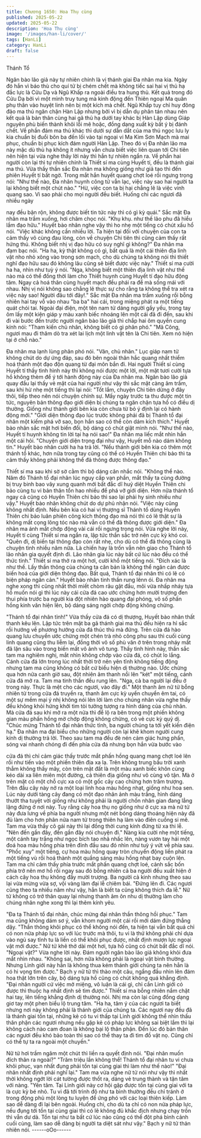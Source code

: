 ```yaml
---
title: Chương 1650: Hoa Thụ cùng
published: 2025-05-22
updated: 2025-05-22
description: 'Hoa Thụ cùng'
image: '/images/han-li/cover/'
tags: [HanLi]
category: HanLi
draft: false
---
```


Thánh Tổ

Ngân bào lão giả này tự nhiên chính là vị thánh giai Đa nhãn ma
kia. Ngày đó hắn vì báo thù cho quí tử bị chém chết mà không
tiếc sai hai vị thủ hạ đắc lực là Cửu Dạ và Ngũ Khấp ra ngoài điều
tra hung thủ. Kết quả trong đó Cửu Dạ bởi vì một mình truy tung
mà kinh động đến Thiên ngoại Ma quân phụ thân vào huyệt linh
nên bị một kích mà chết.
Ngũ Khấp tuy chỉ huy đông đảo ma thú ngăn chặn Hàn Lập
nhưng bởi vì bị dẫn dụ phân tán nhau nên kết quả là bản thân
cùng hai gã thủ hạ dưới tay khác bị Hàn Lập dùng Giáp nguyên
phù biến thành khôi lỗi mê hoặc, đồng dạng xuất kỳ bất ý bị đánh
chết.
Về phần đám ma thú khác thì dưới sự dẫn dắt của ma thú ngọc
lưu ly kia chuẩn bị đuổi bôn ba đến lối vào tại ngoại vi Ma Kim
Sơn Mạch mà mai phục, chuẩn bị phục kích đám người Hàn Lập.
Theo đó vị Đa nhãn lão ma này mặc dù thủ hạ không ít nhưng
vẫn chưa biết việc liên quan tới Chi tiên nên hiện tại vừa nghe
thấy lời này thì hắn tự nhiên ngẩn ra. Về phần hai người còn lại
thì tự nhiên chính là Thiết sí ma cùng Huyết tí, đều là thánh giai
ma thú.
Vừa thấy thần sắc Đa nhãn ma không giống như giả tạo thì đến
phiên Huyết tí bất ngờ. Trong mắt hắn huyết quang chợt loé rồi
ngưng trọng nói:
"Như thế nào, Đa nhãn huynh công tử vẫn lạc, việc này sao hai
người ta lại không biết một chút nào."
"Hừ, việc con ta bị hại chẳng lẽ là việc vinh quang sao. Vì sao
phải cho mọi người đều biết. Huống chi các ngươi đã nhiều ngày

nay đều bận rộn, không được biết tin tức này thì có gì kỳ quái."
Sắc mặt Đa nhãn ma trầm xuống, hơi châm chọc nói.
"Khụ khụ. như thế lão phu đã hiểu lầm đạo hữu."
Huyết bào nhân nghe vậy thì ho nhẹ một tiếng có chút xấu hổ nói.
"Việc khác không cần nhiều lời. Ta hiện tại đối với chuyện của con
ta cảm thấy vô cùng đau lòng, còn về chuyện Chi tiên thì cũng
cảm thấy rất hứng thú. Không biết nhị vị đạo hữu có suy nghĩ gì
không?"
Đa nhãn ma đạm bạc nói.
"Ha ha, kỳ thật không có gì, bất quá là một cái thiên địa linh vật
nho nhỏ xông vào trong sơn mạch, cho dù chúng ta không nói thì
thiết nghĩ đạo hữu sau đó không lâu cũng sẽ biết được việc này."
Thiết sí ma cười ha ha, nhìn như tuỳ ý nói.
"Nga, không biết một thiên địa linh vật như thế nào mà có thể
đồng thời làm cho Thiết huynh cùng Huyết tí đạo hữu động tâm.
Ngay cả hoá thân cùng huyết mạch đều phái ra để mà sống mái
với nhau. Nhị vị nói không sao chẳng lẽ thực sự cho rằng ta
không thể tra xét ra việc này sao! Người đâu tới đây!."
Sắc mặt Đa nhãn ma trầm xuống rồi bỗng nhiên hai tay vỗ vào
nhau "ba ba" hai cái, trong miệng phát ra một tiếng quát chói tai.
Ngoài đại điện, một tên nam tử dáng người gầy yếu, trong tay ôm
lấy một kiện giáp y màu xanh biếc nhoáng lên một cái đã đi đến,
sau khi đi vài bước đến trước người ngân bào lão giả thì chắp hai
ôm quyền cung kính nói:
"Tham kiến chủ nhân, không biết có gì phân phó."
"Mã Công, ngươi mau đi thăm dò tra xét lai lịch một linh vật tên là
Chi tiên. Xem nó hiện tại ở chỗ nào."

Đa nhãn ma lạnh lùng phân phó nói.
"Vân, chủ nhân."
Lục giáp nam tử không chút do dự ứng đáp, sau đó bên ngoài
thân hắc quang nhất thiểm hoá thành một đạo độn quang từ đại
môn bắn đi.
Hai người Thiết sí cùng Huyết tí thấy tình hình này thì không nói
được một lời, một mặt tươi cười tựa hồ không thèm để ý tới hành
động này của Đa nhãn ma.
Ngân bào lão giả quay đầu lại thấy vẻ mặt của hai người như vậy
thì sắc mặt càng âm trầm, sau khi hừ nhẹ một tiếng thì lại nói:
"Tốt lắm, chuyện Chi tiên dừng ở đây thôi, tiếp theo nên nói
chuyện chính sự. Mấy ngày trước ta thu được một tin tức, nguyên
bản thông đạo giới diện bị chúng ta ngăn chặn tựa hồ có điều dị
thường. Giống như thánh giới bên kia còn chưa từ bỏ ý định lại có
hành động mới."
"Giới diện thông đạo lúc trước không phải đã bị Thánh tổ đại nhân
một kiếm phá vỡ sao, bọn hắn sao có thể còn dám kích thích."
Huyết bào nhân sắc mặt hơi biến đổi, bộ dáng có chút giật mình
nói.
"Như thế nào, Huyết tí huynh không tin lời tại hạ nói sao!"
Đa nhãn ma liếc mắt nhìn hắn một cái hỏi.
"Chuyện giới diện trọng đại như vậy, Huyết mỗ nào dám không
tin."
Huyết bào nhân cười ha ha trả lời.
"Nếu thánh giới bên kia có thêm một thánh tổ khác, hơn nữa trong
tay cũng có thể có Huyền Thiên chi bảo thì ta cảm thấy không
phải không thể đả thông được thông đạo."

Thiết sí ma sau khi sờ sờ cằm thì bộ dáng cân nhắc nói.
"Không thể nào. Năm đó Thánh tổ đại nhân lúc nguy cấp vạn
phần, mắt thấy ta cùng đường bị truy binh bao vây xung quanh
mới bất đắc dĩ huỷ diệt Huyền Thiên chi bảo cùng tu vi bản thân
tổn hao nhiều để phá vỡ giới diện. Hơn nữa thánh tổ ngay cả
cũng có Huyền Thiên chi bảo thì sao lại phải hy sinh nhiều như
vậy."
Huyết bào nhân không chút do dự phủ nhận nói.
"Việc này cũng không nhất định. Nếu bên kia có hai vị thượng sĩ
Thánh tổ dùng Huyền Thiên chi bảo luân phiên công kích thông
đạo mà nói thì có lẽ thật sự là không mất cọng lông tóc nào mà
vẫn có thể đả thông được giới diện."
Đa nhãn ma ánh mắt chớp động vài cái rồi ngưng trọng nói.
Vừa nghe lời này, Huyết tí cùng Thiết sí ma ngẩn ra, lập tức thần
sắc trở nên cực kỳ khó coi.
"Quên đi, dị biến tại thông đạo còn rất nhẹ, cho dù có thể đả
thông cũng là chuyện tình nhiều năm nữa. Là chiến hay là trốn
vẫn nên giao cho Thánh tổ lão nhân gia quyết định đi. Lão nhân
gia lúc này bất cứ lúc nào đều có thể thức tỉnh."
Thiết sí ma thở ra một hơi, cười khổ một tiếng nói.
"Đích xác là như thế. Lấy thần thông của chúng ta căn bản là
không thể ngăn cản được biến hoá của giới diện thông đạo. Bất
quá, Thánh tổ đại nhân thì có lẽ có biện pháp ngăn cản."
Huyết bào nhân tinh thần rung lênn ói.
Đa nhãn ma nghe xong thì cũng nhất thời miết chòm râu gật đầu,
môi vừa nhấp nháy tựa hồ muốn nói gì thì lúc này cái cửa đá cao
ước chừng hơn mười trượng đen thui phía trước ba người kia đột
nhiên hào quang đại phóng, vô số phấn hồng kinh văn hiện lên,
bộ dáng sáng ngời chớp động không chừng.

"Thánh tổ đại nhân tỉnh!"
Vừa thấy cửa đá có dị thượng, Huyết bào nhân thất thanh kêu
lên. Lập tức trên mặt ba gã thánh giai ma thú đều hiện ra hỉ sắc
rồi hướng về phương hướng cửa đá thúc thủ mà đứng.
Trên cửa đá hào quang lưu chuyển ước chừng một chén trà nhỏ
công phu sau thì cuối cùng linh quang cũng thu liễm lại, đồng thời
vô số phù văn ở trên trong nháy mắt đã lặn sâu vào trong biến
mất vô ảnh vô tung.
Thấy tình hình này, thần sắc tam ma nghiêm nghị, mắt nhìn không
chớp vào cửa đá, có chút lo lắng.
Cánh cửa đá lớn trong lúc nhất thời trở nên yên tĩnh không tiếng
động nhưng tam ma cũng không có bất cứ biểu hiện dị thường
nào. Ước chừng qua hơn nửa canh giờ sau, đột nhiên âm thanh
nổi lên "két" một tiếng, cánh cửa đá mở ra. Tam ma tinh thần đều
rung lên.
"Nga, cả ba người lại đều ở trong này. Thực là mệt cho các ngươi,
vào đây đi."
Một thanh âm nữ tử bỗng nhiên từ trong cửa đá truyền ra, thanh
âm cực kỳ uyển chuyển êm tai, có một sự mềm mại ý nhị không
nói lên lời làm cho chúng nhân vừa nghe thấy đều không khỏi
hứng khởi tìm tòi tưởng tượng ra hình dáng của chủ nhân.
Mà cửa đá sau khi mở ra một nửa thì để lộ ra bên trong một phiến
không gian màu phấn hồng mờ chớp động không chừng, có vẻ
cực kỳ quỷ dị.
"Chúc mừng Thánh tổ đại nhân thức tỉnh, ba người chúng ta tới
yết kiến điện hạ."
Đa nhãn ma đại biểu cho những người còn lại khẽ khom người
cung kính dị thường trả lời.
Theo sau tam ma đều đè nén cảm giác hưng phấn, sóng vai
nhanh chóng đi đến phía cửa đá nhưng bọn hắn vừa bước vào

cửa đá thì chỉ cảm giác thấy trước mắt phấn hồng quang mang
chợt loé lên rồi như tiến vào một phiến thiên địa xa lạ. Trên không
trung bầu trời xanh thẳm không thấy mây, còn trên mặt đất là một
màu xanh biếc khôn cùng kéo dài xa liên miên một đường, cả
thiên địa giống như vô cùng vô tận.
Mà ở trên mặt cỏ một chỗ cực xa có một gốc cây cao chừng hơn
trăm trượng. Trên đầu cây này nở ra một loại linh hoa màu hồng
nhạt, giống như hoa sen. Lúc này dưới tàng cây đang có một đạo
nhân ảnh màu trắng, hình dáng thướt tha tuyệt vời giống như
không phải là người chốn nhân gian đang lẳng lặng đứng ở nơi
này.
Tuy rằng cây hoa thụ nọ giống như ở cực xa mà nữ tử này đưa
lưng về phía ba người nhưng một nét bóng dáng thoáng hiện này
đã đủ làm cho hơn phân nửa nam tử trong thiên hạ lâm vào điên
cuồng si mê. Tam ma vừa thấy cô gái này thì lại đồng thời cung
kính đứng từ xa thi lễ.
"Nên đến gần đây, đến gần đây nói chuyện đi."
Nàng kia cười nhẹ một tiếng, một cánh tay trắng như ngọc bích
tao nhã nhấc lên, nàng vươn tay hái một đoá hoa màu hồng phía
trên đỉnh đầu sau đó nhìn như tuỳ ý vứt về phía sau.
"Phốc xuy" một tiếng, cự hoa màu hồng quay tròn chuyển động
liền phát ra một tiếng vù rồi hoá thành một quầng sáng màu hồng
nhạt bay cuộn lên. Tam ma chỉ cảm thấy phía trước mắt phấn
quang chợt loé, cảnh sắc bốn phía trở nên mơ hồ rồi ngay sau đó
bỗng nhiên cả ba người đều xuất hiện ở cách cây hoa thụ không
đầy mười trượng.
Ba người cả kinh nhưng theo sau lại vừa mừng vừa sợ, vội vàng
làm đại lễ chiêm bái.
"Đứng lên đi. Các ngươi cũng theo ta nhiều năm như vậy, hẳn là
biết ta cũng không thích đa lễ."
Nữ tử không có trở thân quay lại nhưng thanh âm ôn nhu dị
thường làm cho chúng nhân nghe xong thì lại thêm kính yêu.

"Đa tạ Thánh tổ đại nhân, chúc mừng đại nhân thần thông hồi
phục."
Tam ma cũng không dám sơ ý, vẫn khom người một cái rồi mới
dám đứng thẳng dậy.
"Thần thông khôi phục có thể không nói đến, ta hiện tại vẫn bất
quá chỉ có non nửa pháp lực so với lúc trước mà thôi, tu vi là thứ
không phải chỉ dựa vào ngủ say tĩnh tu là liền có thể khôi phục
được, nhất định mượn lực ngoại vật mới được."
Nữ tử khẽ thở dài một hơi, tựa hồ cũng có chút bất đắc dĩ nói.
"Ngoại vật?"
Vừa nghe lời này. Đám người ngân bào lão giả không khỏi đưa
mắt nhìn nhau.
"Không sai, hơn nữa không phải là ngoại vật bình thường. Nhưng
Linh giới này hẳn là không thua kém thánh giới chúng ta nên hẳn
là có hi vọng tìm được."
Bạch y nữ tử thì thào một câu, ngẩng đầu nhìn lên đám hoa thật
lớn trên cây, bộ dáng tựa hồ cũng có chút không quá khẳng định.
"Đại nhân người cứ việc mở miệng, vô luận là cái gì, chỉ cần Linh
giới có được thì thuộc hạ nhất định sẽ tìm được."
Thiết sí ma bỗng nhiên nắm chặt hai tay, lên tiếng khẳng định dị
thường nói. Nhị ma còn lại cũng đồng dạng giơ tay một phen biểu
lộ trung tâm.
"Ha ha, tâm ý của các ngươi ta biết nhưng nơi này không phải là
thánh giới của chúng ta. Các ngươi nay đều đã là thánh giai tồn
tại, những kẻ có tu vi thấp tại Linh giới không thể nhìn thấu thân
phận các ngươi nhưng nếu gặp kẻ có pháp lực không sai biệt lắm
thì lại không cách nào cam đoan là không bại lộ thân phận. Đến
lúc đó bản thân các ngươi đều khó bảo toàn thì sao có thể thay ta
đi tìm đồ vật nọ. Cũng chỉ có thể tự ta ra ngoài một chuyến."

Nữ tử hơi trầm ngâm một chút thì liền ra quyết định nói.
"Đại nhân muốn đích thân ra ngoài?"
"Trăm triệu lần không thể! Thánh tổ đại nhân tu vi chưa khôi phục,
vạn nhất đụng phải tồn tại cùng giai thì làm như thế nào!"
"Đại nhân nhất định phải nghĩ lại."
Tam ma vừa nghe nữ tử nói như vậy thì nhất thời không ngớt lời
cát tường được thốt ra, dáng vẻ trung thành và tận tâm với nàng.
"Yên tâm. Tại Linh giới này cơ hội gặp được tồn tại cùng giai với
ta là cực kỳ bé nhỏ. Tu vi đã tới trình độ như ta bình thường đều
chỉ tránh ở trong động phủ một lòng tu luyện để ứng phó với các
loại thiên kiếp. Làm sao dễ dàng đi lại bên ngoài. Huống chi, cho
dù ta chỉ có non nửa pháp lực, nếu đụng tới tồn tại cùng giai thì có
lẽ không đủ khắc địch nhưng chạy trốn thì vẫn dư dả. Tồn tại như
ta bất cứ lúc nào cũng có thể đột phá bình cảnh cuối cùng, làm
sao dễ dàng bị người ta diệt sát như vậy."
Bạch y nữ tử thản nhiên nói.
------oOo------
